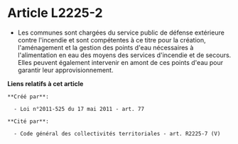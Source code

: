 # Article L2225-2

- Les communes sont chargées du service public de défense extérieure contre l'incendie et sont compétentes à ce titre pour la
création, l'aménagement et la gestion des points d'eau nécessaires à l'alimentation en eau des moyens des services d'incendie
et de secours. Elles peuvent également intervenir en amont de ces points d'eau pour garantir leur approvisionnement.

**Liens relatifs à cet article**

	**Créé par**:

	  - Loi n°2011-525 du 17 mai 2011 - art. 77

	**Cité par**:

	  - Code général des collectivités territoriales - art. R2225-7 (V)
